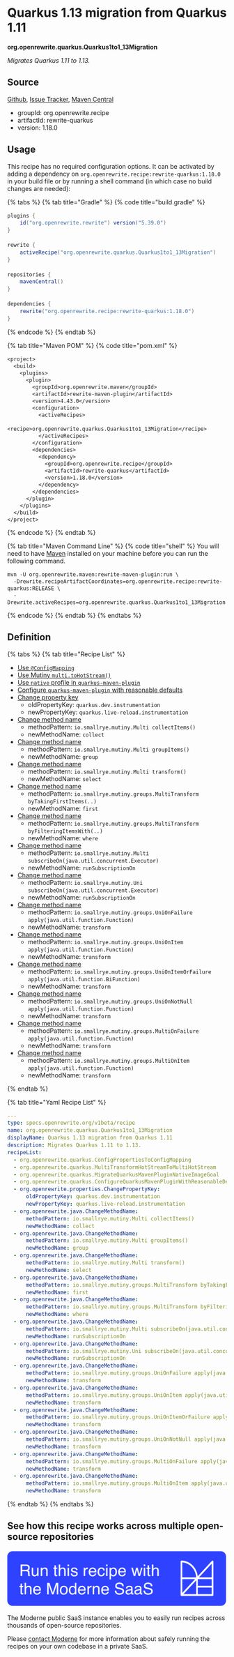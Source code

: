 # Quarkus 1.13 migration from Quarkus 1.11

**org.openrewrite.quarkus.Quarkus1to1\_13Migration**

_Migrates Quarkus 1.11 to 1.13._

## Source

[Github](https://github.com/openrewrite/rewrite-quarkus/blob/main/src/main/resources/META-INF/rewrite/quarkus.yml), [Issue Tracker](https://github.com/openrewrite/rewrite-quarkus/issues), [Maven Central](https://central.sonatype.com/artifact/org.openrewrite.recipe/rewrite-quarkus/1.18.0/jar)

* groupId: org.openrewrite.recipe
* artifactId: rewrite-quarkus
* version: 1.18.0


## Usage

This recipe has no required configuration options. It can be activated by adding a dependency on `org.openrewrite.recipe:rewrite-quarkus:1.18.0` in your build file or by running a shell command (in which case no build changes are needed): 

{% tabs %}
{% tab title="Gradle" %}
{% code title="build.gradle" %}
```groovy
plugins {
    id("org.openrewrite.rewrite") version("5.39.0")
}

rewrite {
    activeRecipe("org.openrewrite.quarkus.Quarkus1to1_13Migration")
}

repositories {
    mavenCentral()
}

dependencies {
    rewrite("org.openrewrite.recipe:rewrite-quarkus:1.18.0")
}
```
{% endcode %}
{% endtab %}

{% tab title="Maven POM" %}
{% code title="pom.xml" %}
```markup
<project>
  <build>
    <plugins>
      <plugin>
        <groupId>org.openrewrite.maven</groupId>
        <artifactId>rewrite-maven-plugin</artifactId>
        <version>4.43.0</version>
        <configuration>
          <activeRecipes>
            <recipe>org.openrewrite.quarkus.Quarkus1to1_13Migration</recipe>
          </activeRecipes>
        </configuration>
        <dependencies>
          <dependency>
            <groupId>org.openrewrite.recipe</groupId>
            <artifactId>rewrite-quarkus</artifactId>
            <version>1.18.0</version>
          </dependency>
        </dependencies>
      </plugin>
    </plugins>
  </build>
</project>
```
{% endcode %}
{% endtab %}

{% tab title="Maven Command Line" %}
{% code title="shell" %}
You will need to have [Maven](https://maven.apache.org/download.cgi) installed on your machine before you can run the following command.

```shell
mvn -U org.openrewrite.maven:rewrite-maven-plugin:run \
  -Drewrite.recipeArtifactCoordinates=org.openrewrite.recipe:rewrite-quarkus:RELEASE \
  -Drewrite.activeRecipes=org.openrewrite.quarkus.Quarkus1to1_13Migration
```
{% endcode %}
{% endtab %}
{% endtabs %}


## Definition

{% tabs %}
{% tab title="Recipe List" %}
* [Use `@ConfigMapping`](../quarkus/configpropertiestoconfigmapping.md)
* [Use Mutiny `multi.toHotStream()`](../quarkus/multitransformhotstreamtomultihotstream.md)
* [Use `native` profile in `quarkus-maven-plugin`](../quarkus/migratequarkusmavenpluginnativeimagegoal.md)
* [Configure `quarkus-maven-plugin` with reasonable defaults](../quarkus/configurequarkusmavenpluginwithreasonabledefaults.md)
* [Change property key](../properties/changepropertykey.md)
  * oldPropertyKey: `quarkus.dev.instrumentation`
  * newPropertyKey: `quarkus.live-reload.instrumentation`
* [Change method name](../java/changemethodname.md)
  * methodPattern: `io.smallrye.mutiny.Multi collectItems()`
  * newMethodName: `collect`
* [Change method name](../java/changemethodname.md)
  * methodPattern: `io.smallrye.mutiny.Multi groupItems()`
  * newMethodName: `group`
* [Change method name](../java/changemethodname.md)
  * methodPattern: `io.smallrye.mutiny.Multi transform()`
  * newMethodName: `select`
* [Change method name](../java/changemethodname.md)
  * methodPattern: `io.smallrye.mutiny.groups.MultiTransform byTakingFirstItems(..)`
  * newMethodName: `first`
* [Change method name](../java/changemethodname.md)
  * methodPattern: `io.smallrye.mutiny.groups.MultiTransform byFilteringItemsWith(..)`
  * newMethodName: `where`
* [Change method name](../java/changemethodname.md)
  * methodPattern: `io.smallrye.mutiny.Multi subscribeOn(java.util.concurrent.Executor)`
  * newMethodName: `runSubscriptionOn`
* [Change method name](../java/changemethodname.md)
  * methodPattern: `io.smallrye.mutiny.Uni subscribeOn(java.util.concurrent.Executor)`
  * newMethodName: `runSubscriptionOn`
* [Change method name](../java/changemethodname.md)
  * methodPattern: `io.smallrye.mutiny.groups.UniOnFailure apply(java.util.function.Function)`
  * newMethodName: `transform`
* [Change method name](../java/changemethodname.md)
  * methodPattern: `io.smallrye.mutiny.groups.UniOnItem apply(java.util.function.Function)`
  * newMethodName: `transform`
* [Change method name](../java/changemethodname.md)
  * methodPattern: `io.smallrye.mutiny.groups.UniOnItemOrFailure apply(java.util.function.BiFunction)`
  * newMethodName: `transform`
* [Change method name](../java/changemethodname.md)
  * methodPattern: `io.smallrye.mutiny.groups.UniOnNotNull apply(java.util.function.Function)`
  * newMethodName: `transform`
* [Change method name](../java/changemethodname.md)
  * methodPattern: `io.smallrye.mutiny.groups.MultiOnFailure apply(java.util.function.Function)`
  * newMethodName: `transform`
* [Change method name](../java/changemethodname.md)
  * methodPattern: `io.smallrye.mutiny.groups.MultiOnItem apply(java.util.function.Function)`
  * newMethodName: `transform`

{% endtab %}

{% tab title="Yaml Recipe List" %}
```yaml
---
type: specs.openrewrite.org/v1beta/recipe
name: org.openrewrite.quarkus.Quarkus1to1_13Migration
displayName: Quarkus 1.13 migration from Quarkus 1.11
description: Migrates Quarkus 1.11 to 1.13.
recipeList:
  - org.openrewrite.quarkus.ConfigPropertiesToConfigMapping
  - org.openrewrite.quarkus.MultiTransformHotStreamToMultiHotStream
  - org.openrewrite.quarkus.MigrateQuarkusMavenPluginNativeImageGoal
  - org.openrewrite.quarkus.ConfigureQuarkusMavenPluginWithReasonableDefaults
  - org.openrewrite.properties.ChangePropertyKey:
      oldPropertyKey: quarkus.dev.instrumentation
      newPropertyKey: quarkus.live-reload.instrumentation
  - org.openrewrite.java.ChangeMethodName:
      methodPattern: io.smallrye.mutiny.Multi collectItems()
      newMethodName: collect
  - org.openrewrite.java.ChangeMethodName:
      methodPattern: io.smallrye.mutiny.Multi groupItems()
      newMethodName: group
  - org.openrewrite.java.ChangeMethodName:
      methodPattern: io.smallrye.mutiny.Multi transform()
      newMethodName: select
  - org.openrewrite.java.ChangeMethodName:
      methodPattern: io.smallrye.mutiny.groups.MultiTransform byTakingFirstItems(..)
      newMethodName: first
  - org.openrewrite.java.ChangeMethodName:
      methodPattern: io.smallrye.mutiny.groups.MultiTransform byFilteringItemsWith(..)
      newMethodName: where
  - org.openrewrite.java.ChangeMethodName:
      methodPattern: io.smallrye.mutiny.Multi subscribeOn(java.util.concurrent.Executor)
      newMethodName: runSubscriptionOn
  - org.openrewrite.java.ChangeMethodName:
      methodPattern: io.smallrye.mutiny.Uni subscribeOn(java.util.concurrent.Executor)
      newMethodName: runSubscriptionOn
  - org.openrewrite.java.ChangeMethodName:
      methodPattern: io.smallrye.mutiny.groups.UniOnFailure apply(java.util.function.Function)
      newMethodName: transform
  - org.openrewrite.java.ChangeMethodName:
      methodPattern: io.smallrye.mutiny.groups.UniOnItem apply(java.util.function.Function)
      newMethodName: transform
  - org.openrewrite.java.ChangeMethodName:
      methodPattern: io.smallrye.mutiny.groups.UniOnItemOrFailure apply(java.util.function.BiFunction)
      newMethodName: transform
  - org.openrewrite.java.ChangeMethodName:
      methodPattern: io.smallrye.mutiny.groups.UniOnNotNull apply(java.util.function.Function)
      newMethodName: transform
  - org.openrewrite.java.ChangeMethodName:
      methodPattern: io.smallrye.mutiny.groups.MultiOnFailure apply(java.util.function.Function)
      newMethodName: transform
  - org.openrewrite.java.ChangeMethodName:
      methodPattern: io.smallrye.mutiny.groups.MultiOnItem apply(java.util.function.Function)
      newMethodName: transform

```
{% endtab %}
{% endtabs %}

## See how this recipe works across multiple open-source repositories

[![Moderne Link Image](/.gitbook/assets/ModerneRecipeButton.png)](https://public.moderne.io/recipes/org.openrewrite.quarkus.Quarkus1to1_13Migration)

The Moderne public SaaS instance enables you to easily run recipes across thousands of open-source repositories.

Please [contact Moderne](https://moderne.io/product) for more information about safely running the recipes on your own codebase in a private SaaS.
